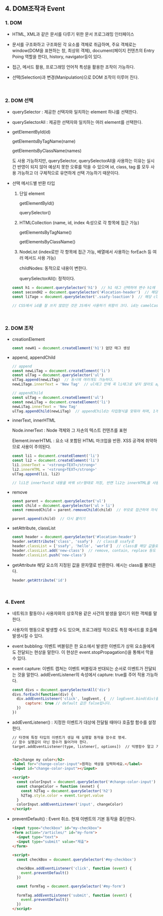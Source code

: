 ## 4. DOM조작과 Event

### 1. DOM

- HTML, XML과 같은 문서를 다루기 위한 문서 프로그래밍 인터페이스
- 문서를 구조화하고 구조화된 각 요소를 객체로 취급하며, 주요 객체로는 window(DOM을 표현하는 창, 최상위 객체), document(페이지 컨텐츠의 Entry Poing 역할을 한다), history, navigator등이 있다.
- 접근, 메서드 활용, 프로그래밍 언어적 특성을 활용한 조작이 가능하다.

- 선택(Selection)과 변경(Manipulation)으로 DOM 조작이 이루어 진다.

<br>

### 2. DOM 선택

- querySelector : 제공한 선택자와 일치하는 element 하나를 선택한다.

- querySelectorAll : 제공한 선택자와 일치하는 여러 element를 선택한다.

- getElementById(id)

  getElementsByTagName(name)

  getElementsByClassName(names)

  도 사용 가능하지만, querySelector, querySelectorAll을 사용하는 이유는 실시간 반영이 되지 않아 예상치 못한 오류를 막을 수 있으며 id, class, tag 를 모두 사용 가능하고 더 구체적으로 유연하게 선택 가능하기 때문이다.

- 선택 메서드별 반환 타입

  1. 단일 element

     getElementById()

     querySelector()

  2. HTMLCollection (name, id, index 속성으로 각 항목에 접근 가능)

     getElementsByTagName()

     getElementsByClassName()

  3. NodeList (index로만 각 항목에 접근 가능, 배열에서 사용하는 forEach 등 여러 메서드 사용 가능)

     childNodes: 동적으로 내용이 변한다.
     
     querySelectorAll(): 정적이다.

  
  
  ```javascript
  const h1 = document.querySelector('h1')  // h1 태그 선택하여 변수 h1에 담기.
  const secondH2 = document.querySelector('#location-header')  // 해당 id를 선택
  const liTage = document.querySelector('.ssafy-loaction')  // 해당 class를 선택
  
  // CSS에서 id를 잘 쓰지 않았던 것은 JS에서 사용하기 위함이 크다. id는 camelCase로 네이밍한다.
  ```

<br>

### 2. DOM 조작

- creationElement

  ```javascript
  const newH1 = document.createElement('h1') 없던 태그 생성
  ```

- append, appendChild

  ```javascript
  // append
  const newLiTag = document.createElement('li')
  const ulTag = document.querySelector('ul')
  ulTag.append(newLiTag)  // 동시에 여러개도 가능하다.
  newLiTage.innerText = 'New Tag'  // ul태그 안에 꼭 li태그로 넣지 않아도 append로 넣을 순 있다.
  
  // appendChild
  const ulTag = document.createElement('ul')
  const newLiTag = document.createElement('li')
  newLiTag.innerText = 'New Tag'
  ulTag.appendChild(newLiTag)  // appendChild는 타입형식을 맞춰야 하며, 1개씩만 넣을 수 있다. 추가된 Node 객체를 반환한다.
  ```

- innerText, innerHTML

  Node.innerText : Node 객체와 그 자손의 텍스트 컨텐츠를 표현

  Element.innerHTML : 요소 내 포함된 HTML 마크업을 반환. XSS 공격에 취약하므로 사용이 주의된다.

  ```javascript
  const li1 = document.createElement('li')
  const li2 = document.createElement('li')
  li1.innerText = '<strong>TEXT</strong>'
  li2.innerHTML = '<strong>TEXT</strong>'
  ulTag.append(li1, li2)
  
  // li1은 innerText로 내용을 바꿔 str형태로 저장, 반면 li2는 innerHTML을 사용해서 strong태그를 인식
  ```

- remove

  ```javascript
  const parent = document.querySelector('ul')
  const child = document.querySelector('ul > li')
  const removedChild = parent.removeChild(child)  // 부모로 접근하여 자식 삭제(출력만 사라진다)
  
  parent.append(child)  // 다시 붙이기
  ```

- setAttribute, classList

  ```javascript
  const header = document.querySelector('#location-header')
  header.setAttribute('class', 'ssafy')  // class를 ssafy로
  header.classList = ['ssafy', 'hello', 'world']  // class를 해당 값들로
  header.classList.add('new-class')  // remove, contain, replace 등도 가능하다.
  header.classList.push('new-class')
  ```

- getAttribute 해당 요소의 지정된 값을 문자열로 반환한다. 예시는 class를 불러온다.

  ```javascript
  header.getAttribute('id')
  ```

<br>


### 4. Event

- 네트워크 활동이나 사용자와의 상호작용 같은 사건의 발생을 알리기 위한 객체를 말한다.
- 사용자의 행동으로 발생할 수도 있으며, 프로그래밍 적으로도 특정 메서드를 호출해 발생시킬 수 있다.

- event bubbling: 이벤트 버블링은 한 요소에서 발생한 이벤트가 상위 요소들에게도 전달되는 현상을 말한다. 이 현상은 event.stopPropagation()을 통해서 막을 수 있다.

- event capture: 이벤트 캡쳐는 이벤트 버블링과 반대되는 순서로 이벤트가 전달되는 것을 말한다. addEventListener의 속성에서 capture: true를 주어 적용 가능하다.

  ```javascript
  const divs = document.querySelectorAll('div')
  divs.forEach(function(div) {
  	div.addEventListener('click', logEvent, {  // logEvent.bind(div)를 자동으로 진행
  		capture: true // default 값은 false입니다.
  	})
  })
  ```



- addEventListener() : 지정한 이벤트가 대상에 전달될 때마다 호출할 함수를 설정한다.

  ```html
  // 타겟에 특정 타입의 이벤트가 생길 때 실행할 동작을 함수로 명세.
  // 함수 실행값이 아닌 함수가 들어가야 한다.
  target.addEventListener(type, listener[, options])  // 익명함수 말고 기명함수도 가능
  
  
  <h2>change my color</h2>
  <label for="change-color-input">원하는 색상을 입력하세요.</label>
  <input id="change-color-input"></input>
  
  <script>
    const colorInput = document.querySelector('#change-color-input')
    const changeColor = function (evnet) {
      const h2Tag = document.querySelector('h2')
      h2Tag.style.color = event.target.value
    }
    colorInput.addEventListener('input', changeColor)
  </script>
  ```

- preventDefault() : Event 취소. 현재 이벤트의 기본 동작을 중단한다.

  ```html
  <input typoe="checkbox" id="my-checkbox">
  <form action="/articles/" id="my-form">
    <input type="text">
    <input type="submit" value="제출">
  </form>
      
  <script>
    const checkBox = document.querySelector('#my-checkbox')
  
    checkBox.addEventListener('click', function (event) {
      event.preventDefault()
    })
  
    const formTag = document.querySelector('#my-form')
    
    formTag.addEventListener('submit', function (event) {
      event.preventDefault()
    })
  </script>
  ```

